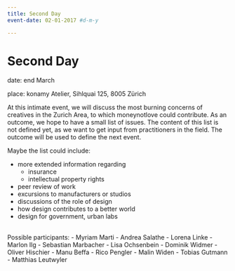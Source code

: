 ```yaml
---
title: Second Day
event-date: 02-01-2017 #d-m-y

---
```


# Second Day

date: end March

place: konamy Atelier, Sihlquai 125, 8005 Zürich

At this intimate event, we will discuss the most burning concerns of creatives in the Zurich Area, to which moneynotlove could contribute. As an outcome, we hope to have a small list of issues. The content of this list is not defined yet, as we want to get input from practitioners in the field. The outcome will be used to define the next event.

Maybe the list could include:
- more extended information regarding
  - insurance
  - intellectual property rights
- peer review of work
- excursions to manufacturers or studios
- discussions of the role of design
- how design contributes to a better world
- design for government, urban labs

<br/>
Possible participants:
- Myriam Marti
- Andrea Salathe
- Lorena Linke
- Marlon Ilg
- Sebastian Marbacher
- Lisa Ochsenbein
- Dominik Widmer
- Oliver Hischier
- Manu Beffa
- Rico Pengler
- Malin Widen
- Tobias Gutmann
- Matthias Leutwyler
